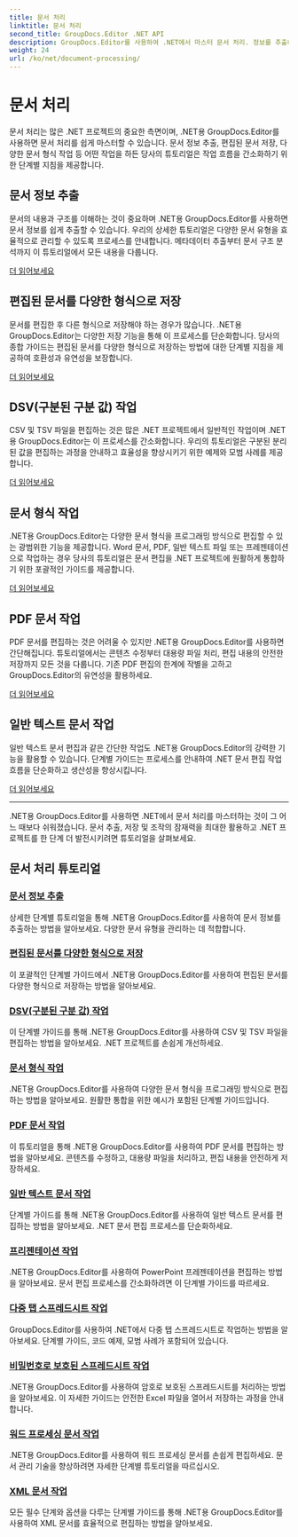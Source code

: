 ```yaml
---
title: 문서 처리
linktitle: 문서 처리
second_title: GroupDocs.Editor .NET API
description: GroupDocs.Editor를 사용하여 .NET에서 마스터 문서 처리. 정보를 추출하고, 다양한 형식으로 저장하고, 다양한 문서 유형으로 손쉽게 작업하는 방법을 알아보세요.
weight: 24
url: /ko/net/document-processing/
---
```


# 문서 처리


문서 처리는 많은 .NET 프로젝트의 중요한 측면이며, .NET용 GroupDocs.Editor를 사용하면 문서 처리를 쉽게 마스터할 수 있습니다. 문서 정보 추출, 편집된 문서 저장, 다양한 문서 형식 작업 등 어떤 작업을 하든 당사의 튜토리얼은 작업 흐름을 간소화하기 위한 단계별 지침을 제공합니다.

## 문서 정보 추출

문서의 내용과 구조를 이해하는 것이 중요하며 .NET용 GroupDocs.Editor를 사용하면 문서 정보를 쉽게 추출할 수 있습니다. 우리의 상세한 튜토리얼은 다양한 문서 유형을 효율적으로 관리할 수 있도록 프로세스를 안내합니다. 메타데이터 추출부터 문서 구조 분석까지 이 튜토리얼에서 모든 내용을 다룹니다.

[더 읽어보세요](./extract-document-info/)

## 편집된 문서를 다양한 형식으로 저장

문서를 편집한 후 다른 형식으로 저장해야 하는 경우가 많습니다. .NET용 GroupDocs.Editor는 다양한 저장 기능을 통해 이 프로세스를 단순화합니다. 당사의 종합 가이드는 편집된 문서를 다양한 형식으로 저장하는 방법에 대한 단계별 지침을 제공하여 호환성과 유연성을 보장합니다.

[더 읽어보세요](./save-edited-document-various-formats/)

## DSV(구분된 구분 값) 작업

CSV 및 TSV 파일을 편집하는 것은 많은 .NET 프로젝트에서 일반적인 작업이며 .NET용 GroupDocs.Editor는 이 프로세스를 간소화합니다. 우리의 튜토리얼은 구분된 분리된 값을 편집하는 과정을 안내하고 효율성을 향상시키기 위한 예제와 모범 사례를 제공합니다.

[더 읽어보세요](./work-dsv/)

## 문서 형식 작업

.NET용 GroupDocs.Editor는 다양한 문서 형식을 프로그래밍 방식으로 편집할 수 있는 광범위한 기능을 제공합니다. Word 문서, PDF, 일반 텍스트 파일 또는 프레젠테이션으로 작업하는 경우 당사의 튜토리얼은 문서 편집을 .NET 프로젝트에 원활하게 통합하기 위한 포괄적인 가이드를 제공합니다.

[더 읽어보세요](./work-document-formats/)

## PDF 문서 작업

PDF 문서를 편집하는 것은 어려울 수 있지만 .NET용 GroupDocs.Editor를 사용하면 간단해집니다. 튜토리얼에서는 콘텐츠 수정부터 대용량 파일 처리, 편집 내용의 안전한 저장까지 모든 것을 다룹니다. 기존 PDF 편집의 한계에 작별을 고하고 GroupDocs.Editor의 유연성을 활용하세요.

[더 읽어보세요](./work-pdf-documents/)

## 일반 텍스트 문서 작업

일반 텍스트 문서 편집과 같은 간단한 작업도 .NET용 GroupDocs.Editor의 강력한 기능을 활용할 수 있습니다. 단계별 가이드는 프로세스를 안내하여 .NET 문서 편집 작업 흐름을 단순화하고 생산성을 향상시킵니다.

[더 읽어보세요](./work-plain-text-documents/)

---

.NET용 GroupDocs.Editor를 사용하면 .NET에서 문서 처리를 마스터하는 것이 그 어느 때보다 쉬워졌습니다. 문서 추출, 저장 및 조작의 잠재력을 최대한 활용하고 .NET 프로젝트를 한 단계 더 발전시키려면 튜토리얼을 살펴보세요.
## 문서 처리 튜토리얼
### [문서 정보 추출](./extract-document-info/)
상세한 단계별 튜토리얼을 통해 .NET용 GroupDocs.Editor를 사용하여 문서 정보를 추출하는 방법을 알아보세요. 다양한 문서 유형을 관리하는 데 적합합니다.
### [편집된 문서를 다양한 형식으로 저장](./save-edited-document-various-formats/)
이 포괄적인 단계별 가이드에서 .NET용 GroupDocs.Editor를 사용하여 편집된 문서를 다양한 형식으로 저장하는 방법을 알아보세요.
### [DSV(구분된 구분 값) 작업](./work-dsv/)
이 단계별 가이드를 통해 .NET용 GroupDocs.Editor를 사용하여 CSV 및 TSV 파일을 편집하는 방법을 알아보세요. .NET 프로젝트를 손쉽게 개선하세요.
### [문서 형식 작업](./work-document-formats/)
.NET용 GroupDocs.Editor를 사용하여 다양한 문서 형식을 프로그래밍 방식으로 편집하는 방법을 알아보세요. 원활한 통합을 위한 예시가 포함된 단계별 가이드입니다.
### [PDF 문서 작업](./work-pdf-documents/)
이 튜토리얼을 통해 .NET용 GroupDocs.Editor를 사용하여 PDF 문서를 편집하는 방법을 알아보세요. 콘텐츠를 수정하고, 대용량 파일을 처리하고, 편집 내용을 안전하게 저장하세요.
### [일반 텍스트 문서 작업](./work-plain-text-documents/)
단계별 가이드를 통해 .NET용 GroupDocs.Editor를 사용하여 일반 텍스트 문서를 편집하는 방법을 알아보세요. .NET 문서 편집 프로세스를 단순화하세요.
### [프리젠테이션 작업](./work-presentations/)
.NET용 GroupDocs.Editor를 사용하여 PowerPoint 프레젠테이션을 편집하는 방법을 알아보세요. 문서 편집 프로세스를 간소화하려면 이 단계별 가이드를 따르세요.
### [다중 탭 스프레드시트 작업](./work-multi-tab-spreadsheets/)
GroupDocs.Editor를 사용하여 .NET에서 다중 탭 스프레드시트로 작업하는 방법을 알아보세요. 단계별 가이드, 코드 예제, 모범 사례가 포함되어 있습니다.
### [비밀번호로 보호된 스프레드시트 작업](./work-password-protected-spreadsheets/)
.NET용 GroupDocs.Editor를 사용하여 암호로 보호된 스프레드시트를 처리하는 방법을 알아보세요. 이 자세한 가이드는 안전한 Excel 파일을 열어서 저장하는 과정을 안내합니다.
### [워드 프로세싱 문서 작업](./work-word-processing-documents/)
.NET용 GroupDocs.Editor를 사용하여 워드 프로세싱 문서를 손쉽게 편집하세요. 문서 관리 기술을 향상하려면 자세한 단계별 튜토리얼을 따르십시오.
### [XML 문서 작업](./work-xml-documents/)
모든 필수 단계와 옵션을 다루는 단계별 가이드를 통해 .NET용 GroupDocs.Editor를 사용하여 XML 문서를 효율적으로 편집하는 방법을 알아보세요.